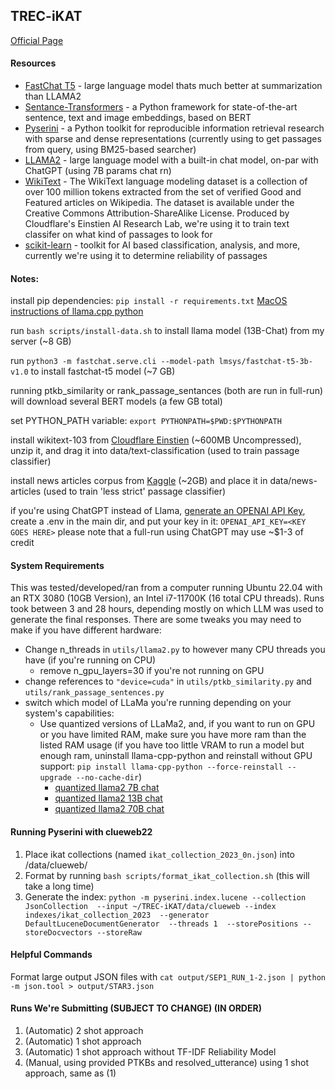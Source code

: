 ## TREC-iKAT

[Official Page](https://www.trecikat.com/)

#### Resources

- [FastChat T5](https://huggingface.co/lmsys/fastchat-t5-3b-v1.0) - large language model thats much better at summarization than LLAMA2
- [Sentance-Transformers](https://www.sbert.net/) - a Python framework for state-of-the-art sentence, text and image embeddings, based on BERT
- [Pyserini](https://github.com/castorini/pyserini) - a Python toolkit for reproducible information retrieval research with sparse and dense representations (currently using to get passages from query, using BM25-based searcher)
- [LLAMA2](https://github.com/facebookresearch/llama) - large language model with a built-in chat model, on-par with ChatGPT (using 7B params chat rn)
- [WikiText](https://www.salesforce.com/products/einstein/ai-research/the-wikitext-dependency-language-modeling-dataset/) - The WikiText language modeling dataset is a collection of over 100 million tokens extracted from the set of verified Good and Featured articles on Wikipedia. The dataset is available under the Creative Commons Attribution-ShareAlike License. Produced by Cloudflare's Einstien AI Research Lab, we're using it to train text classifer on what kind of passages to look for
- [scikit-learn](https://scikit-learn.org/stable/index.html) - toolkit for AI based classification, analysis, and more, currently we're using it to determine reliability of passages

#### Notes:

install pip dependencies: `pip install -r requirements.txt` [MacOS instructions of llama.cpp python](https://llama-cpp-python.readthedocs.io/en/latest/install/macos/)

run `bash scripts/install-data.sh` to install llama model (13B-Chat) from my server (~8 GB)

run `python3 -m fastchat.serve.cli --model-path lmsys/fastchat-t5-3b-v1.0` to install fastchat-t5 model (~7 GB)

running ptkb_similarity or rank_passage_sentances (both are run in full-run) will download several BERT models (a few GB total)

set PYTHON_PATH variable: `export PYTHONPATH=$PWD:$PYTHONPATH`

install wikitext-103 from [Cloudflare Einstien](https://s3.amazonaws.com/research.metamind.io/wikitext/wikitext-103-v1.zip) (~600MB Uncompressed), unzip it, and drag it into data/text-classification (used to train passage classifier)

install news articles corpus from [Kaggle](https://www.kaggle.com/datasets/sbhatti/news-articles-corpus?resource=download) (~2GB) and place it in data/news-articles (used to train 'less strict' passage classifier)

if you're using ChatGPT instead of Llama, [generate an OPENAI API Key](https://openai.com/blog/openai-api), create a .env in the main dir, and put your key in it: `OPENAI_API_KEY=<KEY GOES HERE>`
please note that a full-run using ChatGPT may use ~$1-3 of credit

#### System Requirements

This was tested/developed/ran from a computer running Ubuntu 22.04 with an RTX 3080 (10GB Version), an Intel i7-11700K (16 total CPU threads). Runs took between 3 and 28 hours, depending mostly on which LLM was used to generate the final responses. There are some tweaks you may need to make if you have different hardware:

- Change n_threads in `utils/llama2.py` to however many CPU threads you have (if you're running on CPU)
  - remove n_gpu_layers=30 if you're not running on GPU
- change references to `"device=cuda"` in `utils/ptkb_similarity.py` and `utils/rank_passage_sentences.py`
- switch which model of LLaMa you're running depending on your system's capabilities:
  - Use quantized versions of LLaMa2, and, if you want to run on GPU or you have limited RAM, make sure you have more ram than the listed RAM usage (if you have too little VRAM to run a model but enough ram, uninstall llama-cpp-python and reinstall without GPU support: `pip install llama-cpp-python --force-reinstall --upgrade --no-cache-dir`)
    - [quantized llama2 7B chat](https://huggingface.co/TheBloke/Llama-2-7B-chat-GGML)
    - [quantized llama2 13B chat](https://huggingface.co/TheBloke/Llama-2-13B-chat-GGML)
    - [quantized llama2 70B chat](https://huggingface.co/TheBloke/Llama-2-70B-chat-GGML)

#### Running Pyserini with clueweb22

1. Place ikat collections (named `ikat_collection_2023_0n.json`) into /data/clueweb/
2. Format by running `bash scripts/format_ikat_collection.sh` (this will take a long time)
3. Generate the index: `python -m pyserini.index.lucene --collection JsonCollection  --input ~/TREC-iKAT/data/clueweb --index indexes/ikat_collection_2023  --generator DefaultLuceneDocumentGenerator  --threads 1  --storePositions --storeDocvectors --storeRaw`

#### Helpful Commands

Format large output JSON files with `cat output/SEP1_RUN_1-2.json | python -m json.tool > output/STAR3.json`

#### Runs We're Submitting (SUBJECT TO CHANGE) (IN ORDER)

1. (Automatic) 2 shot approach
2. (Automatic) 1 shot approach
3. (Automatic) 1 shot approach without TF-IDF Reliability Model
4. (Manual, using provided PTKBs and resolved_utterance) using 1 shot approach, same as (1)
